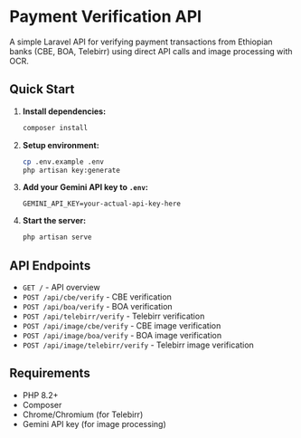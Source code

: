 # Payment Verification API

A simple Laravel API for verifying payment transactions from Ethiopian banks (CBE, BOA, Telebirr) using direct API calls and image processing with OCR.

## Quick Start

1. **Install dependencies:**

    ```bash
    composer install
    ```

2. **Setup environment:**

    ```bash
    cp .env.example .env
    php artisan key:generate
    ```

3. **Add your Gemini API key to `.env`:**

    ```env
    GEMINI_API_KEY=your-actual-api-key-here
    ```

4. **Start the server:**
    ```bash
    php artisan serve
    ```

## API Endpoints

-   `GET /` - API overview
-   `POST /api/cbe/verify` - CBE verification
-   `POST /api/boa/verify` - BOA verification
-   `POST /api/telebirr/verify` - Telebirr verification
-   `POST /api/image/cbe/verify` - CBE image verification
-   `POST /api/image/boa/verify` - BOA image verification
-   `POST /api/image/telebirr/verify` - Telebirr image verification

## Requirements

-   PHP 8.2+
-   Composer
-   Chrome/Chromium (for Telebirr)
-   Gemini API key (for image processing)
